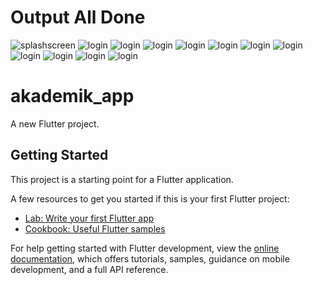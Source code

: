# Output All Done

![splashscreen](https://github.com/adipramanadev/akademik_app/blob/master/gambar/1.png)
![login](https://github.com/adipramanadev/akademik_app/blob/master/gambar/2.png)
![login](https://github.com/adipramanadev/akademik_app/blob/master/gambar/3.png)
![login](https://github.com/adipramanadev/akademik_app/blob/master/gambar/4.png)
![login](https://github.com/adipramanadev/akademik_app/blob/master/gambar/5.png)
![login](https://github.com/adipramanadev/akademik_app/blob/master/gambar/6.png)
![login](https://github.com/adipramanadev/akademik_app/blob/master/gambar/7.png)
![login](https://github.com/adipramanadev/akademik_app/blob/master/gambar/8.png)
![login](https://github.com/adipramanadev/akademik_app/blob/master/gambar/9.png)
![login](https://github.com/adipramanadev/akademik_app/blob/master/gambar/10.png)
![login](https://github.com/adipramanadev/akademik_app/blob/master/gambar/11.png)
![login](https://github.com/adipramanadev/akademik_app/blob/master/gambar/12.png)

# akademik_app

A new Flutter project.

## Getting Started

This project is a starting point for a Flutter application.

A few resources to get you started if this is your first Flutter project:

- [Lab: Write your first Flutter app](https://docs.flutter.dev/get-started/codelab)
- [Cookbook: Useful Flutter samples](https://docs.flutter.dev/cookbook)

For help getting started with Flutter development, view the
[online documentation](https://docs.flutter.dev/), which offers tutorials,
samples, guidance on mobile development, and a full API reference.
